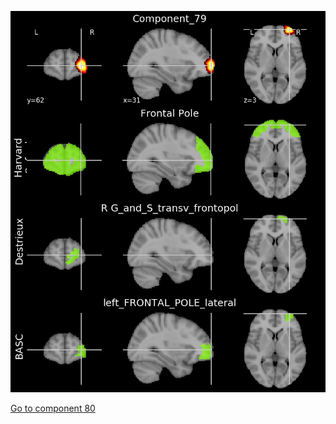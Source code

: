 ![79](preliminary/79.jpg "Component 79")

[Go to component 80](https://parietal-inria.github.io/MODL_atlas/256/80 "Component 80")
